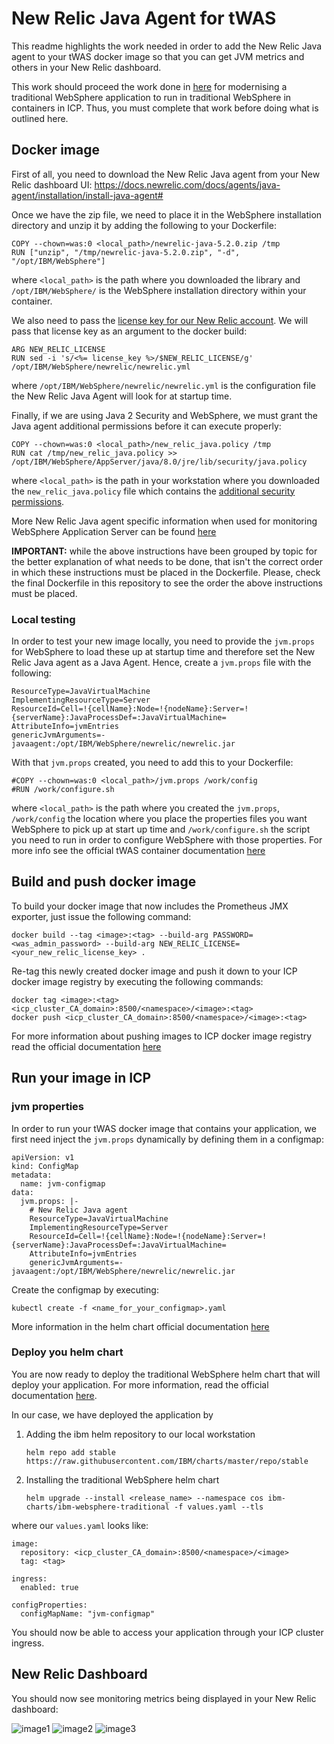 # New Relic Java Agent for tWAS

This readme highlights the work needed in order to add the New Relic Java agent to your tWAS docker image so that you can get JVM metrics and others in your New Relic dashboard.

This work should proceed the work done in [here](https://github.ibm.com/CASE/cloudpak-for-applications/blob/master/tWAS-build.md) for modernising a traditional WebSphere application to run in traditional WebSphere in containers in ICP. Thus, you must complete that work before doing what is outlined here.

## Docker image

First of all, you need to download the New Relic Java agent from your New Relic dashboard UI: https://docs.newrelic.com/docs/agents/java-agent/installation/install-java-agent#

Once we have the zip file, we need to place it in the WebSphere installation directory and unzip it by adding the following to your Dockerfile:
```
COPY --chown=was:0 <local_path>/newrelic-java-5.2.0.zip /tmp
RUN ["unzip", "/tmp/newrelic-java-5.2.0.zip", "-d", "/opt/IBM/WebSphere"]
```

where `<local_path>` is the path where you downloaded the library and `/opt/IBM/WebSphere/` is the WebSphere installation directory within your container.

We also need to pass the [license key for our New Relic account](https://docs.newrelic.com/docs/accounts/install-new-relic/account-setup/license-key). We will pass that license key as an argument to the docker build:

```
ARG NEW_RELIC_LICENSE
RUN sed -i 's/<%= license_key %>/$NEW_RELIC_LICENSE/g' /opt/IBM/WebSphere/newrelic/newrelic.yml
```

where `/opt/IBM/WebSphere/newrelic/newrelic.yml` is the configuration file the New Relic Java Agent will look for at startup time.

Finally, if we are using Java 2 Security and WebSphere, we must grant the Java agent additional permissions before it can execute properly:

```
COPY --chown=was:0 <local_path>/new_relic_java.policy /tmp
RUN cat /tmp/new_relic_java.policy >> /opt/IBM/WebSphere/AppServer/java/8.0/jre/lib/security/java.policy
```

where `<local_path>` is the path in your workstation where you downloaded the  `new_relic_java.policy` file which contains the [additional security permissions](https://docs.newrelic.com/docs/agents/java-agent/installation/install-java-agent-java-2-security#websphere-java-2).

More New Relic Java agent specific information when used for monitoring WebSphere Application Server can be found [here](https://docs.newrelic.com/docs/agents/java-agent/additional-installation/ibm-websphere-application-server)

**IMPORTANT:** while the above instructions have been grouped by topic for the better explanation of what needs to be done, that isn't the correct order in which these instructions must be placed in the Dockerfile. Please, check the final Dockerfile in this repository to see the order the above instructions must be placed.

### Local testing

In order to test your new image locally, you need to provide the `jvm.props` for WebSphere to load these up at startup time and therefore set the New Relic Java agent as a Java Agent. Hence, create a `jvm.props` file with the following:


```
ResourceType=JavaVirtualMachine
ImplementingResourceType=Server
ResourceId=Cell=!{cellName}:Node=!{nodeName}:Server=!{serverName}:JavaProcessDef=:JavaVirtualMachine=
AttributeInfo=jvmEntries
genericJvmArguments=-javaagent:/opt/IBM/WebSphere/newrelic/newrelic.jar

```

With that `jvm.props` created, you need to add this to your Dockerfile:

```
#COPY --chown=was:0 <local_path>/jvm.props /work/config
#RUN /work/configure.sh
```

where `<local_path>` is the path where you created the `jvm.props`, `/work/config` the location where you place the properties files you want WebSphere to pick up at start up time and `/work/configure.sh` the script you need to run in order to configure WebSphere with those properties. For more info see the official tWAS container documentation [here](https://github.com/WASdev/ci.docker.websphere-traditional)


## Build and push docker image

To build your docker image that now includes the Prometheus JMX exporter, just issue the following command:

```
docker build --tag <image>:<tag> --build-arg PASSWORD=<was_admin_password> --build-arg NEW_RELIC_LICENSE=<your_new_relic_license_key> .
```

Re-tag this newly created docker image and push it down to your ICP docker image registry by executing the following commands:

```
docker tag <image>:<tag> <icp_cluster_CA_domain>:8500/<namespace>/<image>:<tag>
docker push <icp_cluster_CA_domain>:8500/<namespace>/<image>:<tag>
```

For more information about pushing images to ICP docker image registry read the official documentation [here](https://www.ibm.com/support/knowledgecenter/en/SSBS6K_3.2.0/manage_images/using_docker_cli.html)


## Run your image in ICP

### jvm properties

In order to run your tWAS docker image that contains your application, we first need inject the `jvm.props` dynamically by defining them in a configmap:

```
apiVersion: v1
kind: ConfigMap
metadata:
  name: jvm-configmap
data:
  jvm.props: |-
    # New Relic Java agent
    ResourceType=JavaVirtualMachine
    ImplementingResourceType=Server
    ResourceId=Cell=!{cellName}:Node=!{nodeName}:Server=!{serverName}:JavaProcessDef=:JavaVirtualMachine=
    AttributeInfo=jvmEntries
    genericJvmArguments=-javaagent:/opt/IBM/WebSphere/newrelic/newrelic.jar
```

Create the configmap by executing:

```
kubectl create -f <name_for_your_configmap>.yaml
```

More information in the helm chart official documentation [here](https://github.com/IBM/charts/tree/master/stable/ibm-websphere-traditional#configure-environment-using-configuration-properties)

### Deploy you helm chart

You are now ready to deploy the traditional WebSphere helm chart that will deploy your application. For more information, read the official documentation [here](https://github.com/IBM/charts/tree/master/stable/ibm-websphere-traditional#install-the-helm-chart).

In our case, we have deployed the application by

1. Adding the ibm helm repository to our local workstation
    ```
    helm repo add stable https://raw.githubusercontent.com/IBM/charts/master/repo/stable
    ```
2. Installing the traditional WebSphere helm chart
    ```
    helm upgrade --install <release_name> --namespace cos ibm-charts/ibm-websphere-traditional -f values.yaml --tls
    ```

where our `values.yaml` looks like:

```
image:
  repository: <icp_cluster_CA_domain>:8500/<namespace>/<image>
  tag: <tag>

ingress:
  enabled: true

configProperties:
  configMapName: "jvm-configmap"
```

You should now be able to access your application through your ICP cluster ingress.

## New Relic Dashboard

You should now see monitoring metrics being displayed in your New Relic dashboard:

![image1](images/image1.png)
![image2](images/image2.png)
![image3](images/image3.png)
